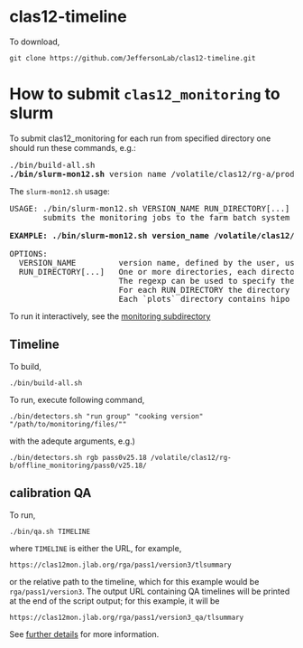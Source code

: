 # clas12-timeline

To download,
```
git clone https://github.com/JeffersonLab/clas12-timeline.git
```


# How to submit `clas12_monitoring` to slurm
To submit clas12_monitoring for each run from specified directory one should run these commands, e.g.:
<pre>
./bin/build-all.sh
<b>./bin/slurm-mon12.sh</b> version_name /volatile/clas12/rg-a/production/Spring19/mon/recon/[0-9][0-9][0-9][0-9][0-9][0-9]
</pre>

The `slurm-mon12.sh` usage:
<pre>
USAGE: ./bin/slurm-mon12.sh VERSION_NAME RUN_DIRECTORY[...]
       submits the monitoring jobs to the farm batch system via Slurm. Each job corresponds to one RUN_DIRECTORY.

<b>EXAMPLE: ./bin/slurm-mon12.sh version_name /volatile/clas12/rg-a/production/Spring19/mon/recon/[0-9][0-9][0-9][0-9][0-9][0-9]</b>

OPTIONS:
  VERSION_NAME         version name, defined by the user, used for slurm jobs identification
  RUN_DIRECTORY[...]   One or more directories, each directory corresponds to one run and should contain reconstructed hipo files.
                       The regexp can be used to specify the list of directories as well.
                       For each RUN_DIRECTORY the directory <b>plots#RUN</b> is created in the working directory.
                       Each `plots` directory contains hipo files with monitoring histograms.
</pre>

To run it interactively, see the [monitoring subdirectory](monitoring)

##  Timeline
To build,
```
./bin/build-all.sh
```

To run, execute following command,

```
./bin/detectors.sh "run group" "cooking version" "/path/to/monitoring/files/""
```
with the adequte arguments, e.g.)
```
./bin/detectors.sh rgb pass0v25.18 /volatile/clas12/rg-b/offline_monitoring/pass0/v25.18/
```


## calibration QA

To run,
```
./bin/qa.sh TIMELINE
```
where `TIMELINE` is either the URL, for example,
```
https://clas12mon.jlab.org/rga/pass1/version3/tlsummary
```
or the relative path to the timeline, which for this example would be `rga/pass1/version3`. The output
URL containing QA timelines will be printed at the end of the script output; for this example, it will be
```
https://clas12mon.jlab.org/rga/pass1/version3_qa/tlsummary
```

See [further details](https://github.com/JeffersonLab/clas12-timeline/blob/main/calib-qa/README.md) for more information.



